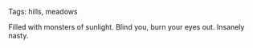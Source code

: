 Tags: hills, meadows

Filled with monsters of sunlight. Blind you, burn your eyes out. Insanely nasty.